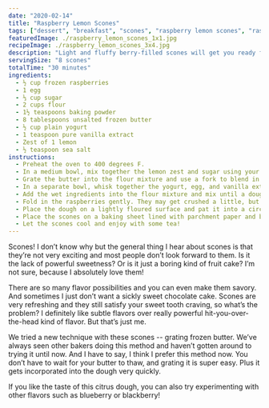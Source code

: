 ```yaml
---
date: "2020-02-14"
title: "Raspberry Lemon Scones"
tags: ["dessert", "breakfast", "scones", "raspberry lemon scones", "raspberry scones", "berry desserts", "berry", "raspberry", "lemon"]
featuredImage: ./raspberry_lemon_scones_1x1.jpg
recipeImage: ./raspberry_lemon_scones_3x4.jpg
description: "Light and fluffy berry-filled scones will get you ready for spring or tea time or both!"
servingSize: "8 scones"
totalTime: "30 minutes"
ingredients:
  - ½ cup frozen raspberries
  - 1 egg
  - ⅓ cup sugar
  - 2 cups flour
  - 1½ teaspoons baking powder
  - 8 tablespoons unsalted frozen butter
  - ½ cup plain yogurt
  - 1 teaspoon pure vanilla extract
  - Zest of 1 lemon
  - ½ teaspoon sea salt
instructions:
  - Preheat the oven to 400 degrees F. 
  - In a medium bowl, mix together the lemon zest and sugar using your fingers. Add in baking powder, flour, and salt and keep mixing.
  - Grate the butter into the flour mixture and use a fork to blend in the butter until everything is well combined.
  - In a separate bowl, whisk together the yogurt, egg, and vanilla extract until smooth.
  - Add the wet ingredients into the flour mixture and mix until a dough starts to form. You may have to use your hands at this point to press the dough against the bowl as you’re kneading it.
  - Fold in the raspberries gently. They may get crushed a little, but that’s okay!
  - Place the dough on a lightly floured surface and pat it into a circle, about ¾ inch thick. Use a knife to cut the dough like you would a pizza -- into 8 slices.
  - Place the scones on a baking sheet lined with parchment paper and bake for 15-20 minutes until they start to brown slightly.
  - Let the scones cool and enjoy with some tea!
---
```

Scones! I don’t know why but the general thing I hear about scones is that they’re not very exciting and most people don’t look forward to them. Is it the lack of powerful sweetness? Or is it just a boring kind of fruit cake? I’m not sure, because I absolutely love them!

There are so many flavor possibilities and you can even make them savory. And sometimes I just don’t want a sickly sweet chocolate cake. Scones are very refreshing and they still satisfy your sweet tooth craving, so what’s the problem? I definitely like subtle flavors over really powerful hit-you-over-the-head kind of flavor. But that’s just me.

We tried a new technique with these scones -- grating frozen butter. We’ve always seen other bakers doing this method and haven’t gotten around to trying it until now. And I have to say, I think I prefer this method now. You don’t have to wait for your butter to thaw, and grating it is super easy. Plus it gets incorporated into the dough very quickly.

If you like the taste of this citrus dough, you can also try experimenting with other flavors such as blueberry or blackberry!
